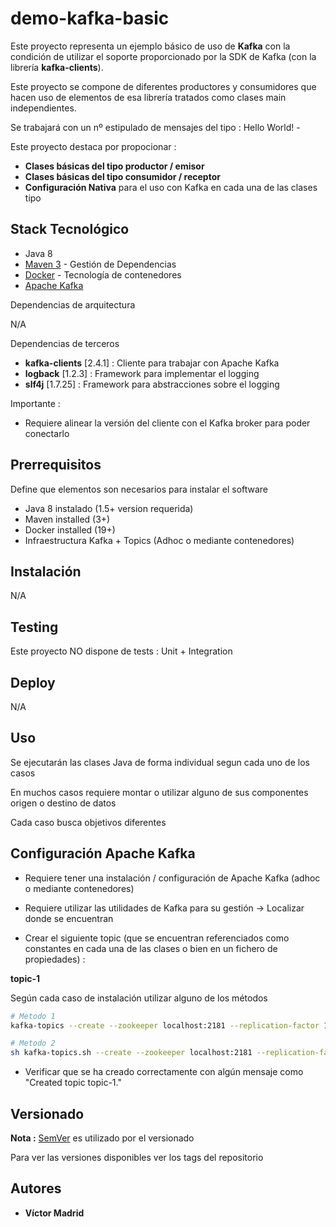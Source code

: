 # demo-kafka-basic

Este proyecto representa un ejemplo básico de uso de **Kafka** con la condición de utilizar el soporte proporcionado por la SDK de Kafka (con la librería **kafka-clients**).

Este proyecto se compone de diferentes productores y consumidores que hacen uso de elementos de esa librería tratados como clases main independientes.

Se trabajará con un nº estipulado de mensajes del tipo : Hello World! <ID> - <FECHA>

Este proyecto destaca por propocionar :

* **Clases básicas del tipo productor / emisor**
* **Clases básicas del tipo consumidor / receptor**
* **Configuración Nativa** para el uso con Kafka en cada una de las clases tipo 





## Stack Tecnológico

* Java 8
* [Maven 3](https://maven.apache.org/) - Gestión de Dependencias
* [Docker](https://www.docker.com/) - Tecnología de contenedores
* [Apache Kafka ](https://kafka.apache.org/)

Dependencias de arquitectura

N/A

Dependencias de terceros

* **kafka-clients** [2.4.1] : Cliente para trabajar con Apache Kafka
* **logback** [1.2.3] : Framework para implementar el logging
* **slf4j** [1.7.25] : Framework para abstracciones sobre el logging




Importante :

* Requiere alinear la versión del cliente con el Kafka broker para poder conectarlo





## Prerrequisitos

Define que elementos son necesarios para instalar el software

* Java 8 instalado (1.5+ version requerida)
* Maven installed  (3+)
* Docker installed (19+)
* Infraestructura Kafka + Topics (Adhoc o mediante contenedores)





## Instalación

N/A






## Testing

Este proyecto NO dispone de tests  : Unit + Integration





## Deploy

N/A





## Uso

Se ejecutarán las clases Java de forma individual segun cada uno de los casos

En muchos casos requiere montar o utilizar alguno de sus componentes origen o destino de datos


Cada caso busca objetivos diferentes





## Configuración Apache Kafka 

* Requiere tener una instalación / configuración de Apache Kafka (adhoc o mediante contenedores)

* Requiere utilizar las utilidades de Kafka para su gestión -> Localizar donde se encuentran

* Crear el siguiente topic (que se encuentran referenciados como constantes en cada una de las clases o bien en un fichero de propiedades) :


**topic-1**

Según cada caso de instalación utilizar alguno de los métodos

```bash
# Metodo 1
kafka-topics --create --zookeeper localhost:2181 --replication-factor 1 --partitions 1 --topic topic-1

# Metodo 2
sh kafka-topics.sh --create --zookeeper localhost:2181 --replication-factor 1 --partitions 1 --topic topic-1
```

* Verificar que se ha creado correctamente con algún mensaje como "Created topic topic-1."





## Versionado

**Nota :** [SemVer](http://semver.org/) es utilizado por el versionado

Para ver las versiones disponibles ver los tags del repositorio





## Autores

* **Víctor Madrid**
